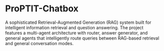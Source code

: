 # ProPTIT-Chatbox
A sophisticated Retrieval-Augmented Generation (RAG) system built for intelligent information retrieval and question answering. The project features a multi-agent architecture with router, answer generator, and general agents that intelligently route queries between RAG-based retrieval and general conversation modes.
